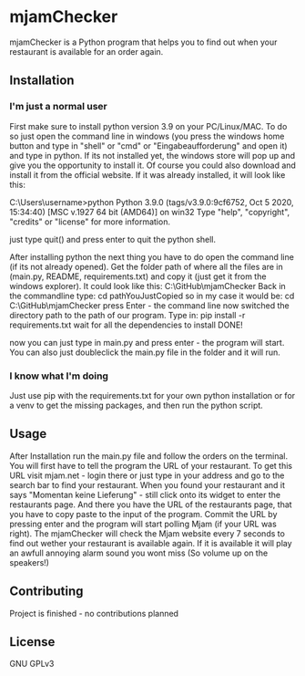 # mjamChecker

mjamChecker is a Python program that helps you to find out when your restaurant is available for an order again.

## Installation

### I'm just a normal user

First make sure to install python version 3.9 on your PC/Linux/MAC.
To do so just open the command line in windows (you press the windows home button
and type in "shell" or "cmd" or "Eingabeaufforderung" and open it) and type in python.
If its not installed yet, the windows store will pop up and give you the opportunity to install it.
Of course you could also download and install it from the official website.
If it was already installed, it will look like this:

C:\Users\username>python
Python 3.9.0 (tags/v3.9.0:9cf6752, Oct  5 2020, 15:34:40) [MSC v.1927 64 bit (AMD64)] on win32
Type "help", "copyright", "credits" or "license" for more information.
>>>

just type quit() and press enter to quit the python shell.

After installing python the next thing you have to do open the command line (if its not already opened).
Get the folder path of where all the files are in (main.py, README, requirements.txt) and copy it (just get it from the windows explorer).
It could look like this: C:\GitHub\mjamChecker
Back in the commandline type: cd pathYouJustCopied
so in my case it would be: cd C:\GitHub\mjamChecker
press Enter - the command line now switched the directory path to the path of our program.
Type in: pip install -r requirements.txt
wait for all the dependencies to install
DONE!

now you can just type in main.py and press enter - the program will start.
You can also just doubleclick the main.py file in the folder and it will run.


### I know what I'm doing

Just use pip with the requirements.txt for your own python installation or for a venv to get the missing packages,
and then run the python script.

## Usage


After Installation run the main.py file and follow the orders on the terminal.
You will first have to tell the program the URL of your restaurant.
To get this URL visit mjam.net - login there or just type in your address and go to the search bar to find your restaurant.
When you found your restaurant and it says "Momentan keine Lieferung" - still click onto its widget to enter the restaurants page.
And there you have the URL of the restaurants page, that you have to copy paste to the input of the program.
Commit the URL by pressing enter and the program will start polling Mjam (if your URL was right).
The mjamChecker will check the Mjam website every 7 seconds to find out wether your restaurant is available again.
If it is available it will play an awfull annoying alarm sound you wont miss (So volume up on the speakers!)

## Contributing
Project is finished - no contributions planned

## License
GNU GPLv3
